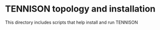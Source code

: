 # TENNISON topology and installation

This directory includes scripts that help install and run TENNISON
